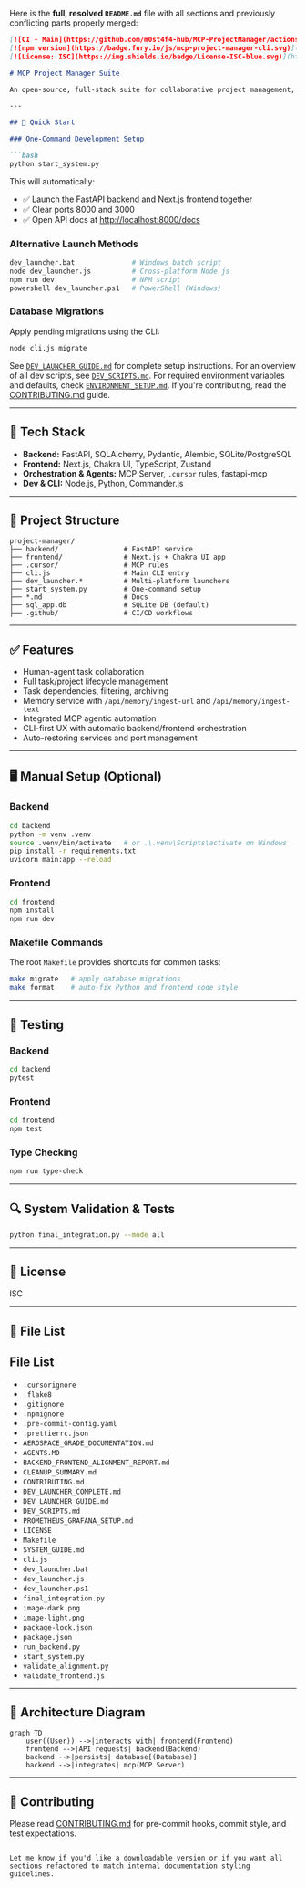 Here is the **full, resolved `README.md`** file with all sections and previously conflicting parts properly merged:

````markdown
[![CI - Main](https://github.com/m0st4f4-hub/MCP-ProjectManager/actions/workflows/ci.yml/badge.svg?branch=main)](https://github.com/m0st4f4-hub/MCP-ProjectManager/actions/workflows/ci.yml)
[![npm version](https://badge.fury.io/js/mcp-project-manager-cli.svg)](https://badge.fury.io/js/mcp-project-manager-cli)
[![License: ISC](https://img.shields.io/badge/License-ISC-blue.svg)](https://opensource.org/licenses/ISC)

# MCP Project Manager Suite

An open-source, full-stack suite for collaborative project management, empowering human users and AI agents to manage, automate, and execute complex projects—end-to-end. Built with a FastAPI backend, a Next.js/Chakra UI frontend, and integrated with the Model Context Protocol (MCP) for advanced agentic capabilities.

---

## 🚀 Quick Start

### One-Command Development Setup

```bash
python start_system.py
````

This will automatically:

* ✅ Launch the FastAPI backend and Next.js frontend together
* ✅ Clear ports 8000 and 3000
* ✅ Open API docs at [http://localhost:8000/docs](http://localhost:8000/docs)

### Alternative Launch Methods

```bash
dev_launcher.bat              # Windows batch script
node dev_launcher.js          # Cross-platform Node.js
npm run dev                   # NPM script
powershell dev_launcher.ps1   # PowerShell (Windows)
```

### Database Migrations

Apply pending migrations using the CLI:

```bash
node cli.js migrate
```

See [`DEV_LAUNCHER_GUIDE.md`](./DEV_LAUNCHER_GUIDE.md) for complete setup instructions.
For an overview of all dev scripts, see [`DEV_SCRIPTS.md`](./DEV_SCRIPTS.md).
For required environment variables and defaults, check [`ENVIRONMENT_SETUP.md`](./ENVIRONMENT_SETUP.md).
If you're contributing, read the [CONTRIBUTING.md](./CONTRIBUTING.md) guide.

---

## 🧱 Tech Stack

* **Backend:** FastAPI, SQLAlchemy, Pydantic, Alembic, SQLite/PostgreSQL
* **Frontend:** Next.js, Chakra UI, TypeScript, Zustand
* **Orchestration & Agents:** MCP Server, `.cursor` rules, fastapi-mcp
* **Dev & CLI:** Node.js, Python, Commander.js

---

## 📁 Project Structure

```text
project-manager/
├── backend/                # FastAPI service
├── frontend/               # Next.js + Chakra UI app
├── .cursor/                # MCP rules
├── cli.js                  # Main CLI entry
├── dev_launcher.*          # Multi-platform launchers
├── start_system.py         # One-command setup
├── *.md                    # Docs
├── sql_app.db              # SQLite DB (default)
├── .github/                # CI/CD workflows
```

---

## ✅ Features

* Human-agent task collaboration
* Full task/project lifecycle management
* Task dependencies, filtering, archiving
* Memory service with `/api/memory/ingest-url` and `/api/memory/ingest-text`
* Integrated MCP agentic automation
* CLI-first UX with automatic backend/frontend orchestration
* Auto-restoring services and port management

---

## 🖥️ Manual Setup (Optional)

### Backend

```bash
cd backend
python -m venv .venv
source .venv/bin/activate   # or .\.venv\Scripts\activate on Windows
pip install -r requirements.txt
uvicorn main:app --reload
```

### Frontend

```bash
cd frontend
npm install
npm run dev
```

### Makefile Commands

The root `Makefile` provides shortcuts for common tasks:

```bash
make migrate   # apply database migrations
make format    # auto-fix Python and frontend code style
```

---

## 🧪 Testing

### Backend

```bash
cd backend
pytest
```

### Frontend

```bash
cd frontend
npm test
```

### Type Checking

```bash
npm run type-check
```

---

## 🔍 System Validation & Tests

```bash
python final_integration.py --mode all
```

---

## 📜 License

ISC

---

## 📂 File List

<!-- File List Start -->
## File List

- `.cursorignore`
- `.flake8`
- `.gitignore`
- `.npmignore`
- `.pre-commit-config.yaml`
- `.prettierrc.json`
- `AEROSPACE_GRADE_DOCUMENTATION.md`
- `AGENTS.MD`
- `BACKEND_FRONTEND_ALIGNMENT_REPORT.md`
- `CLEANUP_SUMMARY.md`
- `CONTRIBUTING.md`
- `DEV_LAUNCHER_COMPLETE.md`
- `DEV_LAUNCHER_GUIDE.md`
- `DEV_SCRIPTS.md`
- `PROMETHEUS_GRAFANA_SETUP.md`
- `LICENSE`
- `Makefile`
- `SYSTEM_GUIDE.md`
- `cli.js`
- `dev_launcher.bat`
- `dev_launcher.js`
- `dev_launcher.ps1`
- `final_integration.py`
- `image-dark.png`
- `image-light.png`
- `package-lock.json`
- `package.json`
- `run_backend.py`
- `start_system.py`
- `validate_alignment.py`
- `validate_frontend.js`

<!-- File List End -->



---

## 🧠 Architecture Diagram

```mermaid
graph TD
    user((User)) -->|interacts with| frontend(Frontend)
    frontend -->|API requests| backend(Backend)
    backend -->|persists| database[(Database)]
    backend -->|integrates| mcp(MCP Server)
```

---

## 💬 Contributing

Please read [CONTRIBUTING.md](./CONTRIBUTING.md) for pre-commit hooks, commit style, and test expectations.

```

Let me know if you'd like a downloadable version or if you want all sections refactored to match internal documentation styling guidelines.
```
